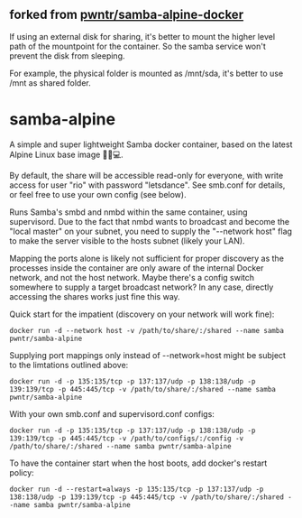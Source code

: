 ## forked from [pwntr/samba-alpine-docker](https://github.com/pwntr/samba-alpine-docker)
If using an external disk for sharing, it's better to mount the higher level path of the mountpoint for the container. So the samba service won't prevent the disk from sleeping.

For example, the physical folder is mounted as /mnt/sda, it's better to use /mnt as shared folder.

# samba-alpine
A simple and super lightweight Samba docker container, based on the latest Alpine Linux base image 🐧🐋💻.

By default, the share will be accessible read-only for everyone, with write access for user "rio" with password "letsdance". See smb.conf for details, or feel free to use your own config (see below).

Runs Samba's smbd and nmbd within the same container, using supervisord. Due to the fact that nmbd wants to broadcast
and become the "local master" on your subnet, you need to supply the "--network host" flag to make the server visible to the hosts subnet (likely your LAN).

Mapping the ports alone is likely not sufficient for proper discovery as the processes inside the container are only aware of the internal Docker network, and not the host network. Maybe there's a config switch somewhere to supply a target broadcast network? In any case, directly accessing the shares works just fine this way.

Quick start for the impatient (discovery on your network will work fine):
```shell
docker run -d --network host -v /path/to/share/:/shared --name samba pwntr/samba-alpine
```

Supplying port mappings only instead of --network=host might be subject to the limtations outlined above:
```shell
docker run -d -p 135:135/tcp -p 137:137/udp -p 138:138/udp -p 139:139/tcp -p 445:445/tcp -v /path/to/share/:/shared --name samba pwntr/samba-alpine
```

With your own smb.conf and supervisord.conf configs:
```shell
docker run -d -p 135:135/tcp -p 137:137/udp -p 138:138/udp -p 139:139/tcp -p 445:445/tcp -v /path/to/configs/:/config -v /path/to/share/:/shared --name samba pwntr/samba-alpine
```

To have the container start when the host boots, add docker's restart policy:
```shell
docker run -d --restart=always -p 135:135/tcp -p 137:137/udp -p 138:138/udp -p 139:139/tcp -p 445:445/tcp -v /path/to/share/:/shared --name samba pwntr/samba-alpine
```

